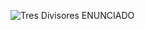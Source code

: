 ![Tres Divisores ENUNCIADO](https://user-images.githubusercontent.com/112535799/200871954-bdcabb34-d3c9-42b3-9463-301db2e84293.png)
